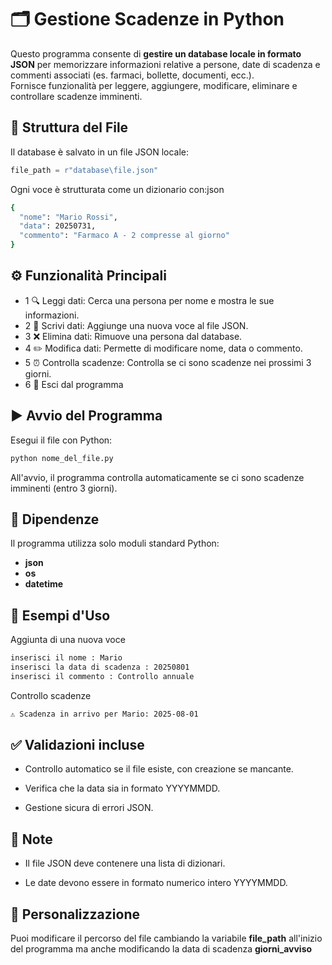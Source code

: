 # 🗂️ Gestione Scadenze in Python

Questo programma consente di **gestire un database locale in formato JSON** per memorizzare informazioni relative a persone, date di scadenza e commenti associati (es. farmaci, bollette, documenti, ecc.).  
Fornisce funzionalità per leggere, aggiungere, modificare, eliminare e controllare scadenze imminenti.

## 📁 Struttura del File

Il database è salvato in un file JSON locale:
```python
file_path = r"database\file.json"
```

Ogni voce è strutturata come un dizionario con:json

```bash
{
  "nome": "Mario Rossi",
  "data": 20250731,
  "commento": "Farmaco A - 2 compresse al giorno"
}
```
## ⚙️ Funzionalità Principali
- 1	🔍 Leggi dati: Cerca una persona per nome e mostra le sue informazioni.
- 2	📝 Scrivi dati: Aggiunge una nuova voce al file JSON.
- 3	❌ Elimina dati: Rimuove una persona dal database.
- 4	✏️ Modifica dati: Permette di modificare nome, data o commento.
- 5	⏰ Controlla scadenze: Controlla se ci sono scadenze nei prossimi 3 giorni.
- 6	🚪 Esci dal programma

## ▶️ Avvio del Programma
Esegui il file con Python:

```bash
python nome_del_file.py
```
All'avvio, il programma controlla automaticamente se ci sono scadenze imminenti (entro 3 giorni).

## 🔐 Dipendenze
Il programma utilizza solo moduli standard Python:

- **json**
- **os**
- **datetime**

## 🔄 Esempi d'Uso
Aggiunta di una nuova voce
```bash
inserisci il nome : Mario
inserisci la data di scadenza : 20250801
inserisci il commento : Controllo annuale
```

Controllo scadenze

```bash
⚠️ Scadenza in arrivo per Mario: 2025-08-01
```
## ✅ Validazioni incluse
- Controllo automatico se il file esiste, con creazione se mancante.

- Verifica che la data sia in formato YYYYMMDD.

- Gestione sicura di errori JSON.

## 📌 Note
- Il file JSON deve contenere una lista di dizionari.

- Le date devono essere in formato numerico intero YYYYMMDD.

## 📂 Personalizzazione
Puoi modificare il percorso del file cambiando la variabile **file_path** all'inizio del programma ma anche modificando la data di scadenza **giorni_avviso**
